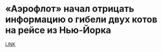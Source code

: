 # «Аэрофлот» начал отрицать информацию о гибели двух котов на рейсе из Нью-Йорка



[LINK](https://varlamov.ru/3822915.html)